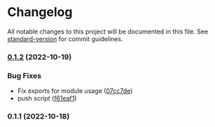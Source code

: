# Changelog

All notable changes to this project will be documented in this file. See [standard-version](https://github.com/conventional-changelog/standard-version) for commit guidelines.

### [0.1.2](https://github.com/DanteZZ/oge-ts/compare/v0.1.1...v0.1.2) (2022-10-19)


### Bug Fixes

* Fix exports for module usage ([07cc7de](https://github.com/DanteZZ/oge-ts/commit/07cc7de103d14247c4e280915ff0382bc536491e))
* push script ([f61eaf1](https://github.com/DanteZZ/oge-ts/commit/f61eaf1f24f87d36bd3313dce858f2dbe2f2c32e))

### 0.1.1 (2022-10-18)
